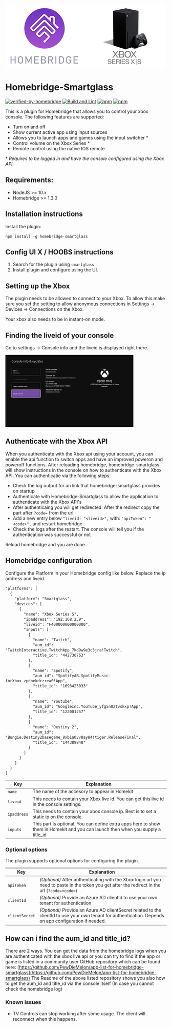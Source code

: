 ![Homebridge-Smartglass](images/header.png)

# Homebridge-Smartglass

[![verified-by-homebridge](https://badgen.net/badge/homebridge/verified/purple)](https://github.com/homebridge/homebridge/wiki/Verified-Plugins)
[![Build and Lint](https://github.com/unknownskl/homebridge-smartglass/actions/workflows/build.yml/badge.svg)](https://github.com/unknownskl/homebridge-smartglass/actions/workflows/build.yml)
[![npm](https://img.shields.io/npm/v/homebridge-smartglass.svg?style=flat-square)](https://www.npmjs.com/package/homebridge-smartglass)
[![npm](https://img.shields.io/npm/dt/homebridge-smartglass.svg?style=flat-square)](https://www.npmjs.com/package/homebridge-smartglass)



This is a plugin for Homebridge that allows you to control your xbox console. The following features are supported:

- Turn on and off
- Show current active app using input sources
- Allows you to launch apps and games using the input switcher *
- Control volume on the Xbox Series *
- Remote control using the native IOS remote


\* *Requires to be logged in and have the console configured using the Xbox API.*

## Requirements:

- NodeJS >= 10.x
- Homebridge >= 1.3.0

## Installation instructions

Install the plugin:

    npm install -g homebridge-smartglass

## Config UI X / HOOBS instructions

1. Search for the plugin using `smartglass`
2. Install plugin and configure using the UI.

## Setting up the Xbox

The plugin needs to be allowed to connect to your Xbox. To allow this make sure you set the setting to allow anonymous connections in Settings -> Devices -> Connections on the Xbox.

Your xbox also needs to be in instant-on mode.

## Finding the liveid of your console

Go to settings -> Console info and the liveid is displayed right there.

![Xbox Console LiveID](images/xbox-liveid.png)

## Authenticate with the Xbox API

When you authenticate with the Xbox api using your account, you can enable the api function to switch apps and have an improved poweron and poweroff functions.
After reloading homebridge, homebridge-smartglass will show instructions in the console on how to authenticate with the Xbox API. You can authenticatie via the following steps:

- Check the log output for an link that homebridge-smartglass provides on startup
- Authenticate with Homebridge-Smartglass to allow the application to authenticate with the Xbox API's
- After authenticaing you will get redirected. After the redirect copy the part after `?code=` from the url
- Add a new entry below `"liveid: "<liveid>",` with: `"apiToken": "<code>",` and restart homebridge
- Check the logs after the restart. The console will tell you if the authentication was successful or not 

Reload homebridge and you are done.

## Homebridge configuration

Configure the Platform in your Homebridge config like below. Replace the ip address and liveid.

    "platforms": [
      {
        "platform": "Smartglass",
        "devices": [
          {
            "name": "Xbox Series S",
            "ipaddress": "192.168.2.9",
            "liveid": "F400000000000000",
            "inputs": [
              {
                "name": "Twitch",
                "aum_id": "TwitchInteractive.TwitchApp_7kd9w9e3c5jra!Twitch",
                "title_id": "442736763"
              },
              {
                "name": "Spotify",
                "aum_id": "SpotifyAB.SpotifyMusic-forXbox_zpdnekdrzrea0!App",
                "title_id": "1693425033"
              },
              {
                "name": "Youtube",
                "aum_id": "GoogleInc.YouTube_yfg5n0ztvskxp!App",
                "title_id": "122001257"
              },
              {
                "name": "Destiny 2",
                "aum_id": "Bungie.Destiny2basegame_8xb1a0vv8ay84!tiger.ReleaseFinal",
                "title_id": "144389848"
              }
            ]
          }
        ]
      }
    ]

| Key | Explanation |
|-----|-------------|
| `name` | The name of the accesory to appear in Homekit |
| `liveid` | This needs to contain your Xbox live id. You can get this live id in the console settings. |
| `ipaddress` | This needs to contain your xbox console ip. Best is to set a static ip on the console. |
| `inputs` | This part is optional. You can define extra apps here to show them in Homekit and you can launch then when you supply a title_id |

### Optional options

The plugin supports optional options for configuring the plugin.

| Key | Explanation |
|-----|-------------|
| `apiToken` | *(Optional)* After authenticating with the Xbox login url you need to paste in the token you get after the redirect in the url (`?code=<code>`) |
| `clientId` | *(Optional)* Provide an Azure AD clientId to use your own tenant for authentication |
| `clientSecret` | *(Optional)* Provide an Azure AD clientSecret related to the clientId to use your own tenant for authentication. Depends on app configuration if needed. |

## How can i find the aum_id and title_id?

There are 2 ways. You can get the data from the homebridge logs when you are authenticated with the xbox live api or you can try to find if the app or game is listed in a community user GitHub repository which can be found here: [https://github.com/PewDieMelon/app-list-for-homebridge-smartglass](https://github.com/PewDieMelon/app-list-for-homebridge-smartglass)
The Readme of the above listed repository shows you also how to get the aum_id and title_id via the console itself (In case you cannot check the homebridge log)

### Known issues

- TV Controls can stop working after some usage. The client will reconnect when this happens.
